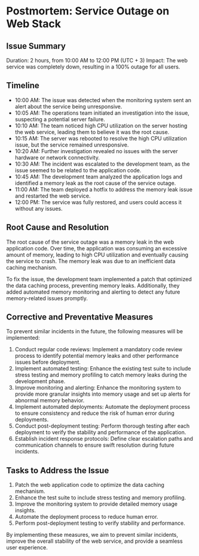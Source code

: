 # Postmortem: Service Outage on Web Stack

## Issue Summary
Duration: 2 hours, from 10:00 AM to 12:00 PM (UTC + 3)
Impact: The web service was completely down, resulting in a 100% outage for all users.

## Timeline
- 10:00 AM: The issue was detected when the monitoring system sent an alert about the service being unresponsive.
- 10:05 AM: The operations team initiated an investigation into the issue, suspecting a potential server failure.
- 10:10 AM: The team noticed high CPU utilization on the server hosting the web service, leading them to believe it was the root cause.
- 10:15 AM: The server was rebooted to resolve the high CPU utilization issue, but the service remained unresponsive.
- 10:20 AM: Further investigation revealed no issues with the server hardware or network connectivity.
- 10:30 AM: The incident was escalated to the development team, as the issue seemed to be related to the application code.
- 10:45 AM: The development team analyzed the application logs and identified a memory leak as the root cause of the service outage.
- 11:00 AM: The team deployed a hotfix to address the memory leak issue and restarted the web service.
- 12:00 PM: The service was fully restored, and users could access it without any issues.

## Root Cause and Resolution
The root cause of the service outage was a memory leak in the web application code. Over time, the application was consuming an excessive amount of memory, leading to high CPU utilization and eventually causing the service to crash. The memory leak was due to an inefficient data caching mechanism.

To fix the issue, the development team implemented a patch that optimized the data caching process, preventing memory leaks. Additionally, they added automated memory monitoring and alerting to detect any future memory-related issues promptly.

## Corrective and Preventative Measures
To prevent similar incidents in the future, the following measures will be implemented:

1. Conduct regular code reviews: Implement a mandatory code review process to identify potential memory leaks and other performance issues before deployment.
2. Implement automated testing: Enhance the existing test suite to include stress testing and memory profiling to catch memory leaks during the development phase.
3. Improve monitoring and alerting: Enhance the monitoring system to provide more granular insights into memory usage and set up alerts for abnormal memory behavior.
4. Implement automated deployments: Automate the deployment process to ensure consistency and reduce the risk of human error during deployments.
5. Conduct post-deployment testing: Perform thorough testing after each deployment to verify the stability and performance of the application.
6. Establish incident response protocols: Define clear escalation paths and communication channels to ensure swift resolution during future incidents.

## Tasks to Address the Issue
1. Patch the web application code to optimize the data caching mechanism.
2. Enhance the test suite to include stress testing and memory profiling.
3. Improve the monitoring system to provide detailed memory usage insights.
4. Automate the deployment process to reduce human error.
5. Perform post-deployment testing to verify stability and performance.

By implementing these measures, we aim to prevent similar incidents, improve the overall stability of the web service, and provide a seamless user experience.